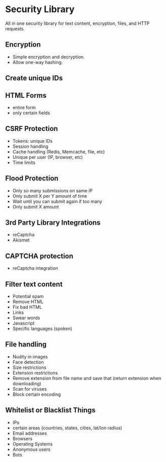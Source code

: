 # Security Library

All in one security library for text content, encryption, files, and HTTP requests.

## Encryption
 - Simple encryption and decryption.
 - Allow one-way hashing.

## Create unique IDs

## HTML Forms
 - entire form
 - only certain fields

## CSRF Protection
 - Tokens: unique IDs
 - Session handling
 - Cache handling (Redis, Memcache, file, etc)
 - Unique per user (IP, browser, etc)
 - Time limits

## Flood Protection
 - Only so many submissions on same IP
 - Only submit X per Y amount of time
 - Wait until you can submit again if too many
 - Only submit X amount

## 3rd Party Library Integrations
 - reCaptcha
 - Akismet

## CAPTCHA protection
 - reCaptcha integration

## Filter text content
 - Potential spam
 - Remove HTML
 - Fix bad HTML
 - Links
 - Swear words
 - Javascript
 - Specific languages (spoken)

## File handling
 - Nudity in images
 - Face detection
 - Size restrictions
 - Extension restrictions
 - Remove extension from file name and save that (return extension when downloading)
 - Scan for viruses
 - Block certain encoding

## Whitelist or Blacklist Things
 - IPs
  - certain areas (countries, states, cities, lat/lon radius)
 - Email addresses
 - Browsers
 - Operating Systems
 - Anonymous users
 - Bots
